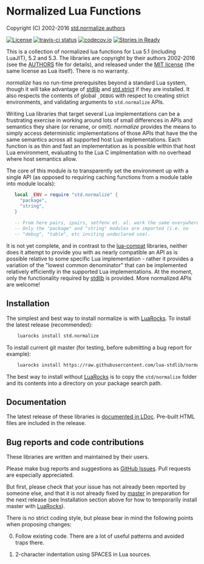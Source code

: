 Normalized Lua Functions
========================

Copyright (C) 2002-2016 [std.normalize authors][authors]

[![License](https://img.shields.io/:license-mit-blue.svg)](https://mit-license.org)
[![travis-ci status](https://secure.travis-ci.org/lua-stdlib/normalize.png?branch=master)](https://travis-ci.org/lua-stdlib/normalize/builds)
[![codecov.io](https://codecov.io/gh/lua-stdlib/normalize/branch/master/graph/badge.svg)](https://codecov.io/gh/lua-stdlib/normalize)
[![Stories in Ready](https://badge.waffle.io/lua-stdlib/normalize.png?label=ready&title=Ready)](https://waffle.io/lua-stdlib/normalize)


This is a collection of normalized lua functions for Lua 5.1 (including
LuaJIT), 5.2 and 5.3. The libraries are copyright by their authors
2002-2016 (see the [AUTHORS][] file for details), and released under the
[MIT license][mit] (the same license as Lua itself). There is no warranty.

_normalize_ has no run-time prerequisites beyond a standard Lua system,
though it will take advantage of [stdlib][] and [std.strict][] if they
are installed.  It also respects the contents of global `_DEBUG` with
respect to creating strict environments, and validating arguments to
`std.normalize` APIs.

Writing Lua libraries that target several Lua implementations can be a
frustrating exercise in working around lots of small differences in APIs
and semantics they share (or rename, or omit).  _normalize_ provides the
means to simply access deterministic implementations of those APIs that
have the the same semantics across all supported host Lua
implementations.  Each function is as thin and fast an implementation as
is possible within that host Lua environment, evaluating to the Lua C
implmentation with no overhead where host semantics allow.

The core of this module is to transparently set the environment up with
a single API (as opposed to requiring caching functions from a module
table into module locals):

```lua
   local _ENV = require "std.normalize" {
     "package",
     "string",
   }
   
   -- From here pairs, ipairs, setfenv et. al. work the same everywhere!
   -- Only the "package" and "string" modules are imported (i.e. no
   -- "debug", "table", etc inviting undeclared use).
```

It is not yet complete, and in contrast to the [lua-compat][] libraries,
neither does it attempt to provide you with as nearly compatible an API
as is possible relative to some specific Lua implementation - rather it
provides a variation of the "lowest common denominator" that can be
implemented relatively efficiently in the supported Lua implementations.
At the moment, only the functionality required by [stdlib][] is
provided.  More normalized APIs are welcome!

[authors]: https://github.com/lua-stdlib/normalize/blob/master/AUTHORS.md
[github]: https://github.com/lua-stdlib/normalize/ "Github repository"
[lua]: https://www.lua.org "The Lua Project"
[lua-compat]: https://github.com/keplerproject/lua-compat-5.3 "Lua 5.3ish API"
[mit]: https://mit-license.org "MIT License"
[stdlib]: https://github.com/lua-stdlib/lua-stdlib "Standard Lua Libraries"
[std.strict]: https://github.com/lua-stdlib/strict "strict variables"
[typecheck]: https://github.com/gvvaughan/typecheck "function type checks"


Installation
------------

The simplest and best way to install normalize is with [LuaRocks][]. To
install the latest release (recommended):

```bash
    luarocks install std.normalize
```

To install current git master (for testing, before submitting a bug
report for example):

```bash
    luarocks install https://raw.githubusercontent.com/lua-stdlib/normalize/master/normalize-git-1.rockspec
```

The best way to install without [LuaRocks][] is to copy the `std/normalize`
folder and its contents into a directory on your package search path.

[luarocks]: https://www.luarocks.org "Lua package manager"


Documentation
-------------

The latest release of these libraries is [documented in LDoc][github.io].
Pre-built HTML files are included in the release.

[github.io]: https://lua-stdlib.github.io/normalize


Bug reports and code contributions
----------------------------------

These libraries are written and maintained by their users.

Please make bug reports and suggestions as [GitHub Issues][issues].
Pull requests are especially appreciated.

But first, please check that your issue has not already been reported by
someone else, and that it is not already fixed by [master][github] in
preparation for the next release (see Installation section above for how
to temporarily install master with [LuaRocks][]).

There is no strict coding style, but please bear in mind the following
points when proposing changes:

0. Follow existing code. There are a lot of useful patterns and avoided
   traps there.

1. 2-character indentation using SPACES in Lua sources.

[issues]: https://github.com/lua-stdlib/normalize/issues
